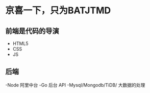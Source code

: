 # 京喜一下，只为BATJTMD

## 前端是代码的导演
  - HTML5
  - CSS
  - JS
## 后端
  -Node 阿里中台
  -Go 后台 API
  -Mysql/Mongodb/TiDB/ 大数据的处理